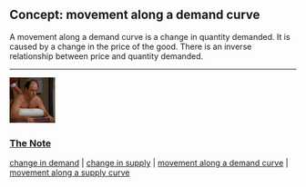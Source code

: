 ## Concept: movement along a demand curve

A movement along a demand curve is a change in quantity demanded. It is caused by a change in the price of the good. There is an inverse relationship between price and quantity demanded.

<hr>
<div class="clip-listing">
<img src="media/icons/note.jpg" alt="The Note icon">

### [The Note](../clip/18/)

[change in demand](/concept/change-in-demand/) | [change in supply](/concept/change-in-supply/) | [movement along a demand curve](/concept/movement-along-a-demand-curve/) | [movement along a supply curve](/concept/movement-along-a-supply-curve/)
</div>


